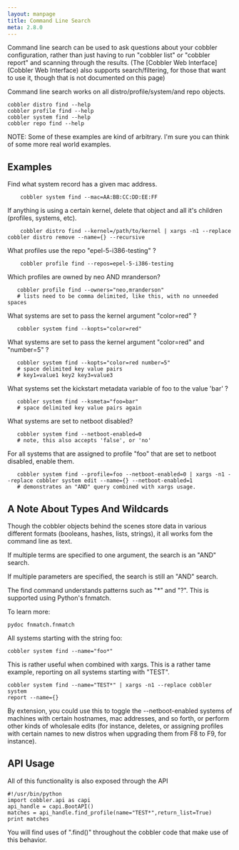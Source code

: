 ```yaml
---
layout: manpage
title: Command Line Search
meta: 2.8.0
---
```


Command line search can be used to ask questions about your cobbler
configuration, rather than just having to run "cobbler list" or
"cobbler report" and scanning through the results. (The
[Cobbler Web Interface](Cobbler Web Interface) also
supports search/filtering, for those that want to use it, though
that is not documented on this page)

Command line search works on all distro/profile/system/and repo
objects.

    cobbler distro find --help
    cobbler profile find --help
    cobbler system find --help
    cobbler repo find --help

NOTE: Some of these examples are kind of arbitrary. I'm sure you
can think of some more real world examples.

## Examples

Find what system record has a given mac address.

        cobbler system find --mac=AA:BB:CC:DD:EE:FF

If anything is using a certain kernel, delete that object and all
it's children (profiles, systems, etc).

     
        cobbler distro find --kernel=/path/to/kernel | xargs -n1 --replace cobbler distro remove --name={} --recursive

What profiles use the repo "epel-5-i386-testing" ?

        cobbler profile find --repos=epel-5-i386-testing

Which profiles are owned by neo AND mranderson?

       cobbler profile find --owners="neo,mranderson"
       # lists need to be comma delimited, like this, with no unneeded spaces

What systems are set to pass the kernel argument "color=red" ?

       cobbler system find --kopts="color=red"

What systems are set to pass the kernel argument "color=red" and
"number=5" ?

       cobbler system find --kopts="color=red number=5"
       # space delimited key value pairs
       # key1=value1 key2 key3=value3
      

What systems set the kickstart metadata variable of foo to the
value 'bar' ?

       cobbler system find --ksmeta="foo=bar"
       # space delimited key value pairs again

What systems are set to netboot disabled?

       cobbler system find --netboot-enabled=0
       # note, this also accepts 'false', or 'no'

For all systems that are assigned to profile "foo" that are set to
netboot disabled, enable them.

       cobbler system find --profile=foo --netboot-enabled=0 | xargs -n1 --replace cobbler system edit --name={} --netboot-enabled=1
       # demonstrates an "AND" query combined with xargs usage.

## A Note About Types And Wildcards

Though the cobbler objects behind the scenes store data in various
different formats (booleans, hashes, lists, strings), it all works
fom the command line as text.

If multiple terms are specified to one argument, the search is an
"AND" search.

If multiple parameters are specified, the search is still an "AND"
search.

The find command understands patterns such as "\*" and "?". This is
supported using Python's fnmatch.

To learn more:

    pydoc fnmatch.fnmatch

All systems starting with the string foo:

    cobbler system find --name="foo*"

This is rather useful when combined with xargs. This is a rather
tame example, reporting on all systems starting with "TEST".

    cobbler system find --name="TEST*" | xargs -n1 --replace cobbler system 
    report --name={}

By extension, you could use this to toggle the --netboot-enabled
systems of machines with certain hostnames, mac addresses, and so
forth, or perform other kinds of wholesale edits (for instance,
deletes, or assigning profiles with certain names to new distros
when upgrading them from F8 to F9, for instance).

## API Usage

All of this functionality is also exposed through the API

    #!/usr/bin/python
    import cobbler.api as capi
    api_handle = capi.BootAPI()
    matches = api_handle.find_profile(name="TEST*",return_list=True)
    print matches

You will find uses of ".find()" throughout the cobbler code that
make use of this behavior.

